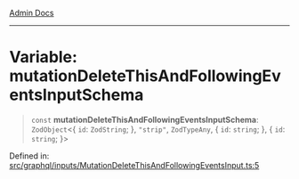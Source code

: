 [Admin Docs](/)

***

# Variable: mutationDeleteThisAndFollowingEventsInputSchema

> `const` **mutationDeleteThisAndFollowingEventsInputSchema**: `ZodObject`\<\{ `id`: `ZodString`; \}, `"strip"`, `ZodTypeAny`, \{ `id`: `string`; \}, \{ `id`: `string`; \}\>

Defined in: [src/graphql/inputs/MutationDeleteThisAndFollowingEventsInput.ts:5](https://github.com/Sourya07/talawa-api/blob/3df16fa5fb47e8947dc575f048aef648ae9ebcf8/src/graphql/inputs/MutationDeleteThisAndFollowingEventsInput.ts#L5)
